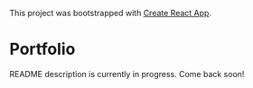 This project was bootstrapped with [Create React App](https://github.com/facebook/create-react-app).

# Portfolio
README description is currently in progress. Come back soon!
